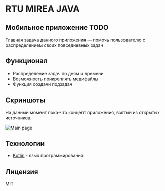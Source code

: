 # RTU MIREA JAVA
## Мобильное приложение TODO 

Главная задача данного приложения — помочь пользователю с распределением своих повседневных задач

## Функционал

- Распределение задач по дням и времени
- Возможность прикреплять медифайлы
- Функция создачи подзадач

## Скриншоты

На данный момент пока-что концепт приложения, взятый из открытых источников.

![Main page](https://i0.wp.com/apptractor.ru/wp-content/uploads/2020/06/image1-4.png?w=816&ssl=1 "Main page")

## Технологии

- [Kotlin] - язык программирования

## Лицензия

MIT

   [Kotlin]: <https://kotlinlang.org/>
